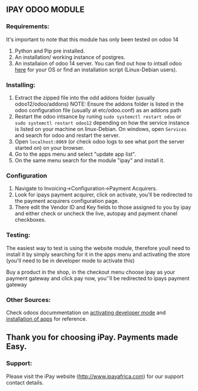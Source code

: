 ## IPAY ODOO MODULE

### Requirements:
It's important to note that this module has only been tested on odoo 14

1. Python and Pip pre installed.
2. An installation/ working instance of postgres.
3. An installaion of odoo 14 server. You can find out how to intsall odoo [here](https://www.odoo.com/documentation/11.0/setup/install.html) for your OS or find an installation script (Linux-Debian users).

### Installing:
1. Extract the zipped file into the odd addons folder (usually odoo12/odoo/addons)
    NOTE: Ensure the addons folder is listed in the odoo configuration file (usually at etc/odoo.conf) as an addons path
2. Restart the odoo intsance by runing ``` sudo systemctl restart odoo ``` or ``` sudo systemctl restart odoo12 ``` depending on how the service instance is listed on your machine on linux-Debian. On windows, open ```Services``` and search for odoo and restart the server. 
3. Open ``` localhost:8069 ``` (or check odoo logs to see what port the server started on) on your browser.
4. Go to the apps menu and select "update app list".
5. On the same menu search for the module "ipay" and install it.

### Configuration
1. Navigate to Invoicing->Configuration->Payment Acquirers.
2. Look for ipays payment acquirer, click on activate, you'll be redirected to the payment acquirers
   configuration page.
3. There edit the Vendor ID and Key fields to those assigned to you by ipay and either check or uncheck the live, autopay and payment chanel checkboxes.

### Testing:
The easiest way to test is using the website module, therefore youll need to install it by  simply searching for it in the apps menu and activating the store (you'll need to be in developer mode to activate this)

Buy a product in the shop, in the checkout menu choose ipay as your payment gateway and click pay now, you''ll be redirected to ipays payment gateway


### Other Sources:
Check odoos docummentation on [activating developer mode](https://www.odoo.com/documentation/user/14.0/general/developer_mode/activate.html) and [installation of apps](https://www.odoo.com/forum/help-1/how-to-install-a-new-module-app-in-odoo-12-community-on-windows-10-150960) for reference. 


## Thank you for choosing iPay. Payments made Easy.

### Support:

Please visit the iPay website (http://www.ipayafrica.com) for our support contact details.
